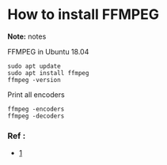 # How to install FFMPEG

**Note:** notes



FFMPEG in Ubuntu 18.04
```
sudo apt update
sudo apt install ffmpeg
ffmpeg -version
```

Print all encoders
```
ffmpeg -encoders
ffmpeg -decoders
```

### Ref :

  * [1](https://linuxize.com/post/how-to-install-ffmpeg-on-ubuntu-18-04/#installing-ffmpeg-4x-on-ubuntu)
